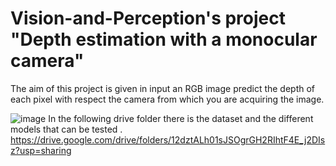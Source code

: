 # Vision-and-Perception's project "Depth estimation with a monocular camera"
The aim of this project is given in input an RGB image predict the depth of each pixel with respect the camera from which you are acquiring the image.


![image](https://user-images.githubusercontent.com/94857717/179365988-704eb64f-2015-4002-8d4e-37d0b5fd45c5.png)
In the following drive folder there is the dataset and the different models that can be tested . https://drive.google.com/drive/folders/12dztALh01sJSOgrGH2RIhtF4E_j2DIsz?usp=sharing
